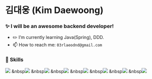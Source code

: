 # 김대웅 (Kim Daewoong)

### ✨ I will be an awesome backend developer!

- :pencil2: I’m currently learning Java(Spring), DDD.
- 📫 How to reach me: `03rlaeodnd@gmail.com`

### 🔧 Skills

<img src="https://img.shields.io/badge/SpringBoot-44CC11?style=flat-square&logo=Spring&logoColor=white"/></a> &nbsp<img src="https://img.shields.io/badge/Java-007396?style=flat-square&logo=Java&logoColor=white"/></a> &nbsp<img src="https://img.shields.io/badge/JavaScript-F7DF1E?style=flat-square&logo=JavaScript&logoColor=white"/></a> &nbsp<img src="https://img.shields.io/badge/ExpressJS-000000?style=flat-square&logo=Express&logoColor=white"/></a> &nbsp<img src="https://img.shields.io/badge/TypeScript-3178C6?style=flat-square&logo=TypeScript&logoColor=white"/></a> &nbsp<img src="https://img.shields.io/badge/MySQL-4479A1?style=flat-square&logo=MySQL&logoColor=white"/></a> &nbsp<img src="https://img.shields.io/badge/AWS-232F3E?style=flat-square&logo=Amazon AWS&logoColor=white"/></a> &nbsp<img src="https://img.shields.io/badge/Docker-2496ED?style=flat-square&logo=Docker&logoColor=white"/></a>

